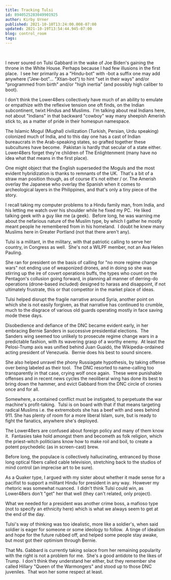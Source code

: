 ```yaml
---
title: Tracking Tulsi
id: 8940525283049901925
author: Kirby Urner
published: 2021-10-10T13:24:00.008-07:00
updated: 2021-10-19T13:54:44.945-07:00
blog: control_room
tags: 
---
```


[](https://blogger.googleusercontent.com/img/b/R29vZ2xl/AVvXsEgireVzhxO7-8LR3GeRW0LD9HQhdv3O6YigAV7IB81Ry2TFnoHP2jPAsUM-YLq9nOspEJs8T5FP2todE2IkLVbTJoH5f2m1OWGpRprPzembiFOmbe3BZVs5tq0TBqlGglAspstj/s806/gabbard_youtube.tiff) 

I never soured on Tulsi Gabbard in the wake of Joe Biden's gaining the throne in the White House. Perhaps because I had few illusions in the first place.  I see her primarily as a "Hindu-bot" with -bot a suffix one may add anywhere ("Jew-bot"... "Xtian-bot") to hint "set in their ways" and/or "programmed from birth" and/or "high inertia" (and possibly high caliber to boot). 

I don't think the Lower48ers collectively have much of an ability to emulate or empathize with the reflexive tension one oft finds, on the Indian subcontinent, twixt Hindus and Muslims.  I'm talking about real Indians here, not about "Indians" in that backward "cowboy" way many sheepish Amerish stick to, as a matter of pride in their homespun namespace.

The Islamic Mogul (Mughal) civilization (Turkish, Persian, Urdu speaking) colonized much of India, and to this day one has a cast of Indian bureaucrats in the Arab-speaking states, so grafted together these subcultures have become.  Pakistan is hardly that secular of a state either.  Lower48ers forget they're children of The Enlightenment (many have no idea what that means in the first place). 

One might object that the English superseded the Moguls and the most evident hybridization is thanks to remnants of the UK.  That's a bit of a straw man position though, as of course it's not either / or. The Amerish overlay the Japanese who overlay the Spanish when it comes to archeological layers in the Philippines, and that's only a tiny piece of the story.

I recall taking my computer problems to a Hindu family man, from India, and his letting me watch over his shoulder while he fixed my PC.  He liked talking geek with a guy like me (a geek).  Before long, he was warning me about the nefarious nature of the Muslim type, by which I gather he mostly meant people he remembered from in his homeland.  I doubt he knew many Muslims here in Greater Portland (not that there aren't any).

Tulsi is a militant, in the military, with that patriotic calling to serve her country, in Congress as well.  She's not a WILPF member, not an Ava Helen Pauling. 

She ran for president on the basis of calling for "no more regime change wars" not ending use of weaponized drones, and in doing so she was stirring up the ire of covert operations buffs, the types who count on the Pentagon's collusion going forward, in planning all manner of derring-do operations (drone-based included) designed to harass and disappoint, if not ultimately frustrate, this or that competitor in the market place of ideas.

Tulsi helped disrupt the fragile narrative around Syria, another point on which she is not easily forgiven, as that narrative has continued to crumble, much to the disgrace of various old guards operating mostly in face saving mode these days.  

Disobedience and defiance of the DNC became evident early, in her 
embracing Bernie Sanders in successive presidential elections.  The 
Sanders wing seemed too unlikely to prosecute regime change wars in a 
predictable fashion, with its wavering grasp of a worthy enemy.  At 
least the Pelosi-Trump axis was unified behind Juan Guaidó, the Wikipedia-ordained acting president of Venezuela.  Bernie does his best to sound sincere. 

She also helped unravel the phony Russiagate hypothesis, by taking offense over being labeled as their tool.  The DNC resorted to name-calling too transparently in that case, crying wolf once again.  These were punishable offenses and in recent news cycles the neoliberal wing has done its best to bring down the hammer, and evict Gabbard from the DNC circle of cronies once and for all.

Somewhere, a contained conflict must be instigated, to perpetuate the war machine's profit-taking.  Tulsi is on board with that if that means targeting radical Muslims i.e. the extremobots she has a beef with and sees behind 911. She has plenty of room for a more liberal Islam, sure, but is ready to fight the fanatics, anywhere she's deployed.

The Lower48ers are confused about foreign policy and many of them know it.  Fantasies take hold amongst them and becometh as folk religion, which the priest-witch politicians know how to make roil and boil, to create a potent psychedelic (as in screen-cast) brew. 

Before long, the populace is collectively hallucinating, entranced by those long optical fibers called cable television, stretching back to the studios of mind control (an imprecise art to be sure).

As a Quaker type, I argued with my sister about whether it made sense for a pacifist to support a militant Hindu for president in any way.  However my rhetoric was somewhat nuanced.  I didn't think Tulsi could win, as Lower48ers don't "get" her that well (they can't related, only project).  

What we needed for a president was another crime boss, a mafioso type (not to specify an ethnicity here) which is what we always seem to get at the end of the day.  

Tulsi's way of thinking was too idealistic, more like a soldier's, when said soldier is eager for someone or some ideology to follow.  A tinge of idealism and hope for the future rubbed off, and helped some people stay awake, but most got their optimism through Bernie.

That Ms. Gabbard is currently taking solace from her remaining popularity with the right is not a problem for me.  She's a good antidote to the likes of Trump.  I don't think they understand her either, but they remember she called Hillary "Queen of the Warmongers" and stood up to those DNC juveniles.  That won her some respect at least.